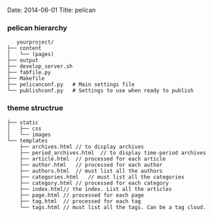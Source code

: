 Date: 2014-06-01
Title: pelican 

### pelican hierarchy  ###
       yourproject/
    ├── content
    │   └── (pages)
    ├── output
    ├── develop_server.sh
    ├── fabfile.py
    ├── Makefile
    ├── pelicanconf.py   # Main settings file
    └── publishconf.py   # Settings to use when ready to publish
    
### theme structrue ###
    ├── static
    │   ├── css
    │   └── images
    └── templates
    	├── archives.html // to display archives
   		├── period_archives.html  // to display time-period archives
    	├── article.html  // processed for each article
    	├── author.html   // processed for each author
    	├── authors.html  // must list all the authors
    	├── categories.html   // must list all the categories
    	├── category.html // processed for each category
    	├── index.html// the index. List all the articles
    	├── page.html // processed for each page
    	├── tag.html  // processed for each tag
    	└── tags.html // must list all the tags. Can be a tag cloud.






